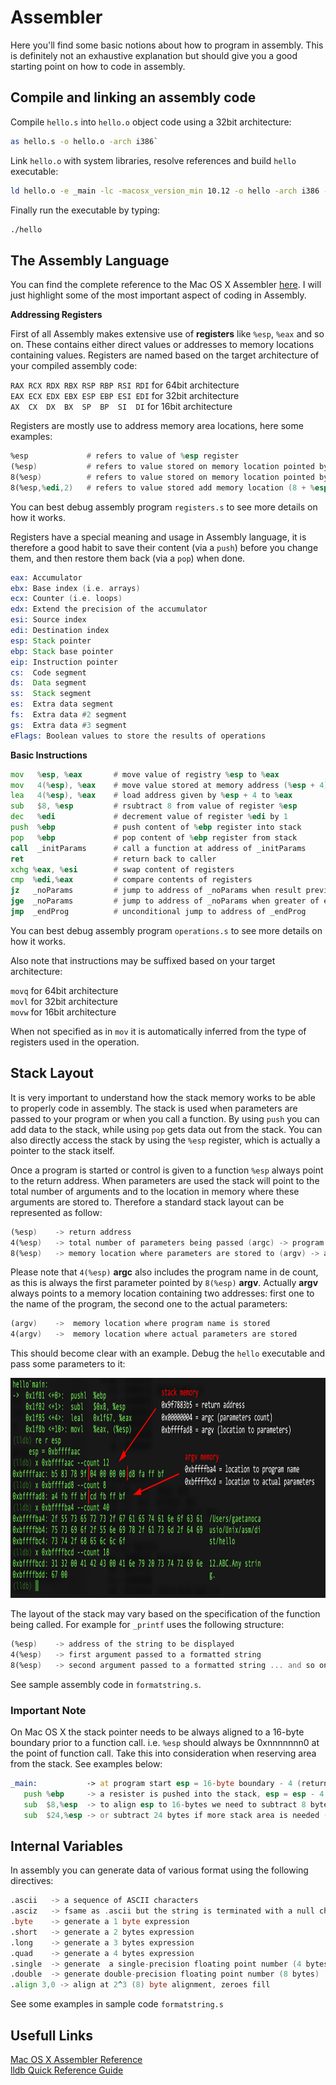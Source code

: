# Assembler

Here you'll find some basic notions about how to program in assembly. This is definitely not an exhaustive explanation but should give you a good starting point on how to code in assembly.
 
## Compile and linking an assembly code

Compile `hello.s` into `hello.o` object code using a 32bit architecture:

```sh
as hello.s -o hello.o -arch i386`
```

Link `hello.o` with system libraries, resolve references and build `hello` executable:

```sh
ld hello.o -e _main -lc -macosx_version_min 10.12 -o hello -arch i386 -no_pie
```

Finally run the executable by typing:

```sh
./hello
```

## The Assembly Language

You can find the complete reference to the Mac OS X Assembler [here](https://developer.apple.com/library/mac/documentation/DeveloperTools/Reference/Assembler/). I will just highlight some of the most important aspect of coding in Assembly. 

**Addressing Registers**

First of all Assembly makes extensive use of **registers** like `%esp`, `%eax` and so on. These contains either direct values or addresses to memory locations containing values. Registers are named based on the target architecture of your compiled assembly code:

`RAX RCX RDX RBX RSP RBP RSI RDI` for 64bit architecture     
`EAX ECX EDX EBX ESP EBP ESI EDI` for 32bit architecture     
`AX  CX  DX  BX  SP  BP  SI  DI` for 16bit architecture     

Registers are mostly use to address memory area locations, here some examples:

```asm
%esp             # refers to value of %esp register
(%esp)           # refers to value stored on memory location pointed by %esp register
8(%esp)          # refers to value stored on memory location pointed by (%esp + 4)
8(%esp,%edi,2)   # refers to value stored add memory location (8 + %esp + %edi * 2)
```
You can best debug assembly program `registers.s` to see more details on how it works.

Registers have a special meaning and usage in Assembly language, it is therefore a good habit to save their content (via a `push`) before you change them, and then restore them back (via a `pop`) when done.

```asm
eax: Accumulator
ebx: Base index (i.e. arrays)
ecx: Counter (i.e. loops)
edx: Extend the precision of the accumulator
esi: Source index
edi: Destination index
esp: Stack pointer 
ebp: Stack base pointer 
eip: Instruction pointer 
cs:  Code segment
ds:  Data segment
ss:  Stack segment
es:  Extra data segment
fs:  Extra data #2 segment
gs:  Extra data #3 segment
eFlags: Boolean values to store the results of operations
```


**Basic Instructions**

```asm
mov   %esp, %eax       # move value of registry %esp to %eax
mov   4(%esp), %eax    # move value stored at memory address (%esp + 4) to %eax
lea   4(%esp), %eax    # load address given by %esp + 4 to %eax
sub   $8, %esp         # rsubtract 8 from value of register %esp
dec   %edi             # decrement value of register %edi by 1
push  %ebp             # push content of %ebp register into stack
pop   %ebp             # pop content of %ebp register from stack
call  _initParams      # call a function at address of _initParams
ret                    # return back to caller
xchg %eax, %esi        # swap content of registers
cmp  %edi,%eax         # compare contents of registers
jz   _noParams         # jump to address of _noParams when result previous operation is zero
jge  _noParams         # jump to address of _noParams when greater of equal
jmp  _endProg          # unconditional jump to address of _endProg
```

You can best debug assembly program `operations.s` to see more details on how it works.

Also note that instructions may be suffixed based on your target architecture:

`movq` for 64bit architecture     
`movl` for 32bit architecture     
`movw` for 16bit architecture     

When not specified as in `mov` it is automatically inferred from the type of registers used in the operation.

## Stack Layout

It is very important to understand how the stack memory works to be able to properly code in assembly.
The stack is used when parameters are passed to your program or when you call a function. By using `push` you can add data to the stack, while using `pop` gets data out from the stack. You can also directly access the stack by using the `%esp` register, which is actually a pointer to the stack itself. 

Once a program is started or control is given to a function `%esp` always point to the return address. When parameters are used the stack will point to the total number of arguments and to the location in memory where these arguments are stored to. Therefore a standard stack layout can be represented as follow:

```asm
(%esp)    -> return address
4(%esp)   -> total number of parameters being passed (argc) -> program name + command line parameters
8(%esp)   -> memory location where parameters are stored to (argv) -> adrs. program name + adrs. parameters 
```
Please note that `4(%esp)` **argc** also includes the program name in de count, as this is always the first parameter pointed by `8(%esp)` **argv**. Actually **argv** always points to a memory location containing two addresses: first one to the name of the program, the second one to the actual parameters:

```asm
(argv)    ->  memory location where program name is stored
4(argv)   ->  memory location where actual parameters are stored
```

This should become clear with an example. Debug the `hello` executable and pass some parameters to it:

<img src="images\StackMemory.png" alt="Stack Memory"  width="933" height="352">

The layout of the stack may vary based on the specification of the function being called. For example for `_printf` uses the following structure:

```asm
(%esp)    -> address of the string to be displayed
4(%esp)   -> first argument passed to a formatted string 
8(%esp)   -> second argument passed to a formatted string ... and so on ...
```
See sample assembly code in  `formatstring.s`.

### Important Note

On Mac OS X the stack pointer needs to be always aligned to a 16-byte boundary prior to a function call.
i.e. `%esp` should always be 0xnnnnnnn0 at the point of function call.  Take this into consideration when reserving area from the stack. See examples below:

```asm
_main:           -> at program start esp = 16-byte boundary - 4 (return address)                            
   push %ebp     -> a resister is pushed into the stack, esp = esp - 4 (pushed address)  
   sub  $8,%esp  -> to align esp to 16-bytes we need to subtract 8 bytes more (i.e. hello.s)
   sub  $24,%esp -> or subtract 24 bytes if more stack area is needed (i.e. formatstring.s)
```
## Internal Variables

In assembly you can generate data of various format using the following directives:

```asm
.ascii   -> a sequence of ASCII characters
.asciz   -> fsame as .ascii but the string is terminated with a null character \0
.byte    -> generate a 1 byte expression
.short   -> generate a 2 bytes expression
.long    -> generate a 3 bytes expression
.quad    -> generate a 4 bytes expression
.single  -> generate  a single-precision floating point number (4 bytes)
.double  -> generate double-precision floating point number (8 bytes)
.align 3,0 -> align at 2^3 (8) byte alignment, zeroes fill
```

See some examples in sample code `formatstring.s`

## Usefull Links

[Mac OS X Assembler Reference](https://developer.apple.com/library/mac/documentation/DeveloperTools/Reference/Assembler/)     
[lldb Quick Reference Guide](https://developer.apple.com/library/mac/documentation/IDEs/Conceptual/gdb_to_lldb_transition_guide/document/lldb-command-examples.html)     
